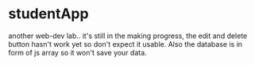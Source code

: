 # studentApp

another web-dev lab.. it's still in the making progress, the edit and delete button hasn't work yet so don't expect it usable. Also the database is in form of js array so it won't save your data.
